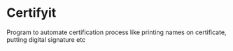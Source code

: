# Certifyit
Program to automate certification process like printing names on certificate, putting digital signature etc
